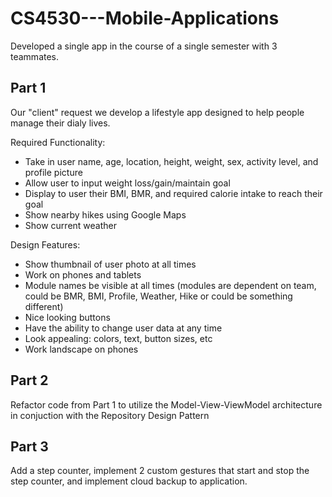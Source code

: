 # CS4530---Mobile-Applications

Developed a single app in the course of a single semester with 3 teammates.

## Part 1
Our "client" request we develop a lifestyle app designed to help people manage their dialy lives.

Required Functionality:
- Take in user name, age, location, height, weight, sex, activity level, and profile picture
- Allow user to input weight loss/gain/maintain goal
- Display to user their BMI, BMR, and required calorie intake to reach their goal
- Show nearby hikes using Google Maps
- Show current weather

Design Features:
- Show thumbnail of user photo at all times
- Work on phones and tablets
- Module names be visible at all times (modules are dependent on team, could be BMR, BMI, Profile, Weather, Hike or could be something different)
- Nice looking buttons
- Have the ability to change user data at any time
- Look appealing: colors, text, button sizes, etc
- Work landscape on phones

## Part 2
Refactor code from Part 1 to utilize the Model-View-ViewModel architecture in conjuction with the Repository Design Pattern

## Part 3
Add a step counter, implement 2 custom gestures that start and stop the step counter, and implement cloud backup to application.
